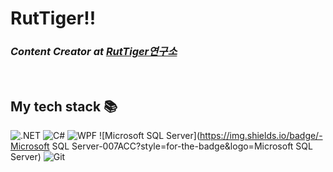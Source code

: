 

<h1> RutTiger!! </h1>

<p>
  <em>
    <h3>
    Content Creator at
      <a href="https://capable-aspen-6c7.notion.site/cb6f8b583c0441e8a0a974197f3e7c42">
        RutTiger연구소
      </a>
    </h3>
  </em>  
</p>

<br />
<h2> My tech stack 📚 </h2>

![.NET](https://img.shields.io/badge/-.NET-67217a?style=flat&logo=.NET)
![C#](https://img.shields.io/badge/-C%23-67217a?style=flat&logo=Csharp)
![WPF](https://img.shields.io/badge/-WPF-007ACC?style=for-the-badge&logo=wpf)
![Microsoft SQL Server](https://img.shields.io/badge/-Microsoft SQL Server-007ACC?style=for-the-badge&logo=Microsoft SQL Server)
![Git](https://img.shields.io/badge/-Git-F05032?style=for-the-badge&logo=git&logoColor=ffffff)

<br/>

